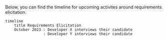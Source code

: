 Below, you can find the timeline for upcoming activites around requirements elicitation.

```mermaid
timeline 
    title Requirements Elicitation
    October 2023 : Developer X interviews their candidate
                 : Developer Y interviews their candidate
```
